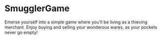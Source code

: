 # SmugglerGame
Emerse yourself into a simple game where you'll be living as a thieving merchant. Enjoy buying and selling your wonderous wares, as your pockets never go empty!
